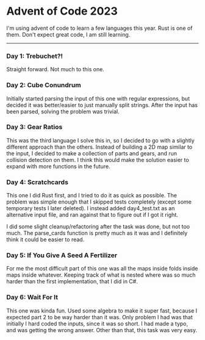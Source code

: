 # Advent of Code 2023

I'm using advent of code to learn a few languages this year. Rust is one of them.
Don't expect great code, I am still learning.

---
### Day 1: Trebuchet?!
Straight forward. Not much to this one.

### Day 2: Cube Conundrum
Initially started parsing the input of this one with regular expressions,
but decided it was better/easier to just manually split strings.
After the input has been parsed, solving the problem was trivial.

### Day 3: Gear Ratios
This was the third language I solve this in, so I decided to go with a slightly
different approach than the others. Instead of building a 2D map similar to the input,
I decided to make a collection of parts and gears, and run collision detection on them.
I think this would make the solution easier to expand with more functions in the future.

### Day 4: Scratchcards
This one I did Rust first, and I tried to do it as quick as possible.
The problem was simple enough that I skipped tests completely
(except some temporary tests I later deleted). I instead added day4_test.txt
as an alternative input file, and ran against that to figure out if I got it right.

I did some slight cleanup/refactoring after the task was done, but not too much.
The parse_cards function is pretty much as it was and I definitely think it
could be easier to read.

### Day 5: If You Give A Seed A Fertilizer
For me the most difficult part of this one was all the maps inside folds inside maps inside whatever.
Keeping track of what is nested where was so much harder than the first implementation,
that I did in C#.

### Day 6: Wait For It
This one was kinda fun. Used some algebra to make it super fast,
because I expected part 2 to be way harder than it was.
Only problem I had was that initially I hard coded the inputs, since it was so short.
I had made a typo, and was getting the wrong answer.
Other than that, this task was very easy. 
